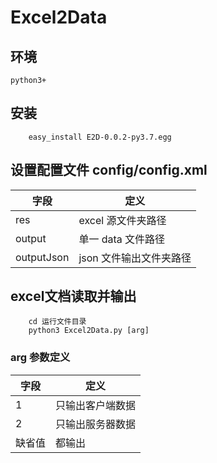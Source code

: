 # Excel2Data 

## 环境
    python3+

## 安装
```
    easy_install E2D-0.0.2-py3.7.egg
```

## 设置配置文件 config/config.xml

| 字段 | 定义 |
|----|----|
| res | excel 源文件夹路径|
| output | 单一 data 文件路径|
| outputJson | json 文件输出文件夹路径|

## excel文档读取并输出
```
    cd 运行文件目录
    python3 Excel2Data.py [arg]
```
### arg 参数定义

| 字段 | 定义 |
|----|----|
| 1 | 只输出客户端数据|
| 2 |只输出服务器数据|
| 缺省值 | 都输出 |
